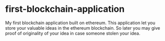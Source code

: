 # first-blockchain-application
My first blockchain application built on ethereum. This application let you store your valuable ideas in the ethereum blockchain. So later you may give proof of originality of your idea in case someone stolen your idea.
